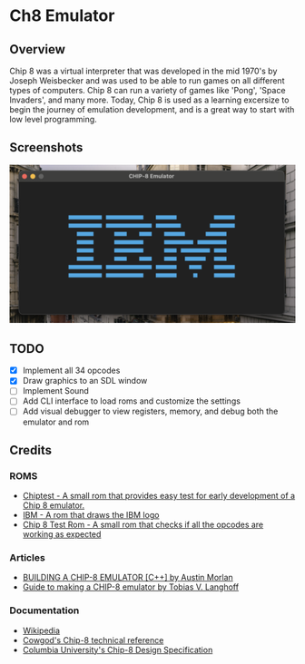 # Ch8 Emulator

## Overview

Chip 8 was a virtual interpreter that was developed in the mid 1970's by Joseph Weisbecker and was used to be able to run games on all different types of computers. Chip 8 can run a variety of games like 'Pong', 'Space Invaders', and many more. Today, Chip 8 is used as a learning excersize to begin the journey of emulation development, and is a great way to start with low level programming.

## Screenshots

![Alt text](/images/IBM_Chip_8_Screenshot.png?raw=true "IBM Logo")

## TODO

- [X] Implement all 34 opcodes
- [X] Draw graphics to an SDL window
- [ ] Implement Sound
- [ ] Add CLI interface to load roms and customize the settings
- [ ] Add visual debugger to view registers, memory, and debug both the emulator and rom

## Credits

### ROMS

* [Chiptest - A small rom that provides easy test for early development of a Chip 8 emulator.](https://github.com/offstatic/chiptest)
* [IBM - A rom that draws the IBM logo](https://github.com/loktar00/chip8)
* [Chip 8 Test Rom - A small rom that checks if all the opcodes are working as expected](https://github.com/corax89/chip8-test-rom)

### Articles

* [BUILDING A CHIP-8 EMULATOR [C++] by Austin Morlan](https://austinmorlan.com/posts/chip8_emulator/)
* [Guide to making a CHIP-8 emulator by Tobias V. Langhoff](https://tobiasvl.github.io/blog/write-a-chip-8-emulator/)

### Documentation

* [Wikipedia](https://en.wikipedia.org/wiki/CHIP-8)
* [Cowgod's Chip-8 technical reference](http://devernay.free.fr/hacks/chip8/C8TECH10.HTM)
* [Columbia University's Chip-8 Design Specification](http://www.cs.columbia.edu/~sedwards/classes/2016/4840-spring/designs/Chip8.pdf)
